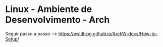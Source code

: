 # Linux - Ambiente de Desenvolvimento - Arch

Seguir passo a passo --> https://wsldl-pg.github.io/ArchW-docs/How-to-Setup/




